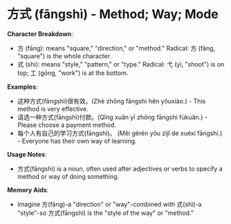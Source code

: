 # **方式 (fāngshì) - Method; Way; Mode**

**Character Breakdown**:  
- 方 (fāng): means "square," "direction," or "method." Radical: 方 (fāng, "square") is the whole character.  
- 式 (shì): means "style," "pattern," or "type." Radical: 弋 (yì, "shoot") is on top; 工 (gōng, "work") is at the bottom.

**Examples**:  
- 这种方式(fāngshì)很有效。(Zhè zhǒng fāngshì hěn yǒuxiào.) - This method is very effective.  
- 请选一种方式(fāngshì)付款。(Qǐng xuǎn yī zhǒng fāngshì fùkuǎn.) - Please choose a payment method.  
- 每个人有自己的学习方式(fāngshì)。 (Měi gèrén yǒu zìjǐ de xuéxí fāngshì.) - Everyone has their own way of learning.

**Usage Notes**:  
- 方式(fāngshì) is a noun, often used after adjectives or verbs to specify a method or way of doing something.

**Memory Aids**:  
- Imagine 方(fāng)-a "direction" or "way"-combined with 式(shì)-a "style"-so 方式(fāngshì) is the "style of the way" or "method."